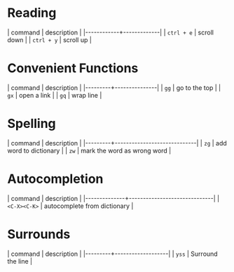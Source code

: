 
# Reading

| command    | description |
|------------+-------------|
| `ctrl + e` | scroll down |
| `ctrl + y` | scroll up   |

# Convenient Functions

| command | description   |
|---------+---------------|
| `gg`    | go to the top |
| `gx`    | open a link   |
| `gq`    | wrap line     |


# Spelling

| command | description                 |
|---------+-----------------------------|
| `zg`    | add word to dictionary      |
| `zw`    | mark the word as wrong word |

# Autocompletion

| command      | description                  |
|--------------+------------------------------|
| `<C-X><C-K>` | autocomplete from dictionary |


# Surrounds

| command | description       |
|---------+-------------------|
| `yss`   | Surround the line |
